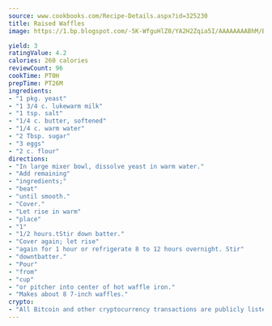 ```yaml
---
source: www.cookbooks.com/Recipe-Details.aspx?id=325230
title: Raised Waffles
image: https://1.bp.blogspot.com/-5K-WfguHlZ0/YA2H2Zqia5I/AAAAAAAABhM/Bdgu68p4aG0Q6jWdy3eGaUXSKw5p3sdxwCLcBGAsYHQ/s324/7.png

yield: 3
ratingValue: 4.2
calories: 260 calories
reviewCount: 96
cookTime: PT0H
prepTime: PT26M
ingredients:
- "1 pkg. yeast"
- "1 3/4 c. lukewarm milk"
- "1 tsp. salt"
- "1/4 c. butter, softened"
- "1/4 c. warm water"
- "2 Tbsp. sugar"
- "3 eggs"
- "2 c. flour"
directions:
- "In large mixer bowl, dissolve yeast in warm water."
- "Add remaining"
- "ingredients;"
- "beat"
- "until smooth."
- "Cover."
- "Let rise in warm"
- "place"
- "1"
- "1/2 hours.tStir down batter."
- "Cover again; let rise"
- "again for 1 hour or refrigerate 8 to 12 hours overnight. Stir"
- "downtbatter."
- "Pour"
- "from"
- "cup"
- "or pitcher into center of hot waffle iron."
- "Makes about 8 7-inch waffles."
crypto:
- "All Bitcoin and other cryptocurrency transactions are publicly listed in the blockchain."
---
```

